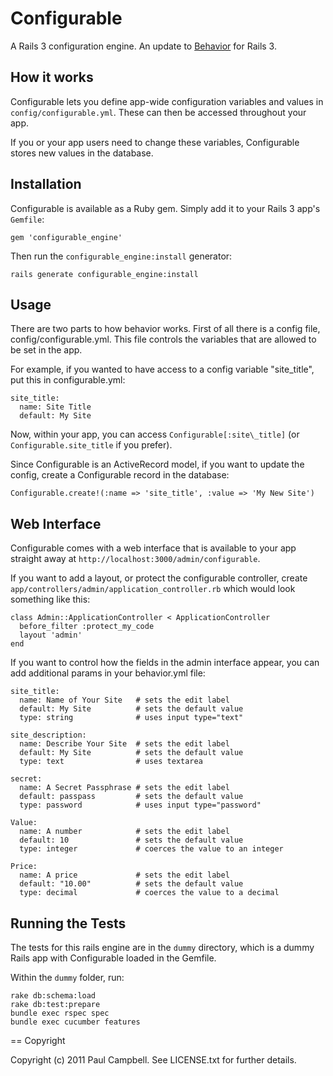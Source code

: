 # Configurable #

A Rails 3 configuration engine. An update to [Behavior](http://github.com/paulca/behavior) for Rails 3.

## How it works ##

Configurable lets you define app-wide configuration variables and values in `config/configurable.yml`. These can then be accessed throughout your app.

If you or your app users need to change these variables, Configurable stores new values in the database.

## Installation ##

Configurable is available as a Ruby gem. Simply add it to your Rails 3 app's `Gemfile`:

    gem 'configurable_engine'

Then run the `configurable_engine:install` generator:

    rails generate configurable_engine:install

## Usage ##

There are two parts to how behavior works. First of all there is a config file, config/configurable.yml. This file controls the variables that are allowed to be set in the app.

For example, if you wanted to have access to a config variable "site_title", put this in configurable.yml:

    site_title:
      name: Site Title
      default: My Site
  
Now, within your app, you can access `Configurable[:site\_title]` (or `Configurable.site_title` if you prefer).

Since Configurable is an ActiveRecord model, if you want to update the config, create a Configurable record in the database:

    Configurable.create!(:name => 'site_title', :value => 'My New Site')
    
## Web Interface ##

Configurable comes with a web interface that is available to your app straight away at `http://localhost:3000/admin/configurable`.

If you want to add a layout, or protect the configurable controller, create `app/controllers/admin/application_controller.rb` which would look something like this:

    class Admin::ApplicationController < ApplicationController
      before_filter :protect_my_code
      layout 'admin'
    end

If you want to control how the fields in the admin interface appear, you can add additional params in your behavior.yml file:

    site_title:
      name: Name of Your Site   # sets the edit label
      default: My Site          # sets the default value
      type: string              # uses input type="text"

    site_description:
      name: Describe Your Site  # sets the edit label
      default: My Site          # sets the default value
      type: text                # uses textarea

    secret:
      name: A Secret Passphrase # sets the edit label
      default: passpass         # sets the default value
      type: password            # uses input type="password"

    Value:
      name: A number            # sets the edit label
      default: 10               # sets the default value
      type: integer             # coerces the value to an integer

    Price:
      name: A price             # sets the edit label
      default: "10.00"          # sets the default value
      type: decimal             # coerces the value to a decimal

## Running the Tests ##

The tests for this rails engine are in the `dummy` directory, which is a dummy Rails app with Configurable loaded in the Gemfile.

Within the `dummy` folder, run:

    rake db:schema:load
    rake db:test:prepare
    bundle exec rspec spec
    bundle exec cucumber features

== Copyright

Copyright (c) 2011 Paul Campbell. See LICENSE.txt for
further details.

